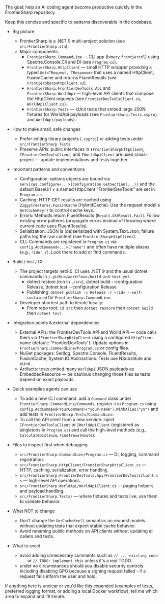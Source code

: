 The goal: help an AI coding agent become productive quickly in the FrontierSharp repository.

Keep this concise and specific to patterns discoverable in the codebase.

- Big picture

    - FrontierSharp is a .NET 9 multi-project solution (see `src/FrontierSharp.sln`).
    - Major components:
        - `FrontierSharp.CommandLine` — CLI app (binary `frontierctl`) using Spectre.Console.Cli and DI (see
          `Program.cs`).
        - `FrontierSharp.HttpClient` — small HTTP wrapper providing a typed `Get<TRequest, TResponse>` that uses a named
          HttpClient, FusionCache and returns FluentResults (see `FrontierSharpHttpClient.cs`).
        - `FrontierSharp.FrontierDevTools.Api` and `FrontierSharp.WorldApi` — high-level API clients that compose the
          HttpClient requests (see `FrontierDevToolsClient.cs`, `WorldApiClient.cs`).
        - `FrontierSharp.Tests` — xUnit tests that embed large JSON fixtures for WorldApi payloads (see
          `FrontierSharp.Tests.csproj` and `WorldApi/payloads`).

- How to make small, safe changes

    - Prefer editing library projects (`.csproj`) or adding tests under `src/FrontierSharp.Tests`.
    - Preserve APIs: public interfaces in `IFrontierSharpHttpClient`, `IFrontierDevToolsClient`, and `IWorldApiClient`
      are used cross-project — update implementations and tests together.

- Important patterns and conventions

    - Configuration: options objects are bound via `services.Configure<...>(Configuration.GetSection(...))` and the
      default BaseUri + a named HttpClient "FrontierDevTools" are set in `Program.cs`.
    - Caching: HTTP GET results are cached using `ZiggyCreatures.FusionCache` (HybridCache). Use the request model's
      `GetCacheKey()` to control cache keys.
    - Errors: Methods return FluentResults (`Result.Ok`/`Result.Fail`). Follow existing error patterns (propagate errors
      instead of throwing where current code uses FluentResults).
    - Serialization: JSON is (de)serialized with System.Text.Json; failure paths log the raw content (see
      `FrontierSharpHttpClient`).
    - CLI: Commands are registered in `Program.cs` via `config.AddCommand<...>("name")` and often have multiple
      aliases (e.g., `rider`, `r`). Look there to add or find commands.

- Build / test / CI

    - The project targets net9.0. CI uses .NET 9 and the usual dotnet commands in
      `/.github/workflows/build-and-test.yml`:
        - dotnet restore (run in `./src`), dotnet build --configuration Release, dotnet test --configuration Release
        - Publishing: `dotnet publish -c Release -r <rid> --self-contained` for `FrontierSharp.CommandLine`.
    - Developer shortest path to iterate locally:
        - From repo root: `cd src` then `dotnet restore` then `dotnet build` then `dotnet test`.

- Integration points & external dependencies

    - External APIs: the FrontierDevTools API and World API — code calls them via `IFrontierSharpHttpClient` using a
      configured `HttpClient` name (default: "FrontierDevTools"). Update options in
      `FrontierSharp.CommandLine/Program.cs` or config files.
    - NuGet packages: Serilog, Spectre.Console, FluentResults, FusionCache, System.IO.Abstractions. Tests use
      NSubstitute and xUnit.
    - Artifacts: tests embed many `WorldApi` JSON payloads as EmbeddedResource — be cautious changing those files as
      tests depend on exact payloads.

- Quick examples agents can use

    - To add a new CLI command: add a `Command` class under `FrontierSharp.CommandLine/Commands`, register it in
      `Program.cs` using `config.AddCommand<YourCommand>("your-name").WithAlias("yn")` and add tests in
      `FrontierSharp.Tests/CommandLine`.
    - To call the API client from a new service: inject `IFrontierDevToolsClient` or `IWorldApiClient` (registered as
      singletons in `Program.cs`) and call the high-level methods (e.g., `CalculateDistance`, `FindTravelRoute`).

- Files to inspect first when debugging

    - `src/FrontierSharp.CommandLine/Program.cs` — DI, logging, command registration.
    - `src/FrontierSharp.HttpClient/FrontierSharpHttpClient.cs` — HTTP, caching, serialization, error handling.
    - `src/FrontierSharp.FrontierDevTools.Api/FrontierDevToolsClient.cs` — high-level API operations.
    - `src/FrontierSharp.WorldApi/WorldApiClient.cs` — paging helpers and payload handling.
    - `src/FrontierSharp.Tests/` — where fixtures and tests live; use them to validate behavior.

- What NOT to change

    - Don't change the `GetCacheKey()` semantics on request models without updating tests that expect stable cache
      behavior.
    - Avoid renaming public methods on API clients without updating all callers and tests.

- What to avoid
    - avoid adding unnecessary comments such as `// ... existing code ...` or `// TODO: implement this` unless it's a
      real TODO.
    - under no circumstances should you disable security controls including disabling GPG because a signing request
      failed - if a request fails inform the user and hold.

If anything here is unclear or you'd like this expanded (examples of tests, preferred logging format, or adding a local
Docker workflow), tell me which area to expand and I'll iterate.
